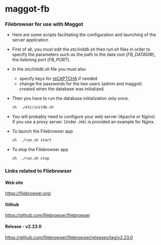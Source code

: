 # maggot-fb

### Filebrowser for use with Maggot

* Here are some scripts facilitating the configuration and launching of the server application

* First of all, you must edit the _etc/initdb.sh_ then _run.sh_ files in order to specify the parameters such as the path to the data root (_FB_DATADIR_), the listening port (_FB_PORT_).
* In the _etc/initdb.sh_ file you must also
	* specify keys for [reCAPTCHA](https://www.google.com/recaptcha/about/) if needed
	* change the passwords for the two users (admin and maggot) created when the database was initialized.

* Then you have to run the database initialization only once.
	```sh
	sh  ./etc/initdb.sh
	```
* You will probably need to configure your web server (Apache or Nginx) if you use a proxy server. Under ./etc is provided an example for Nginx.

* To launch the Filebrowser app
	```sh
	sh  ./run.sh start
	```

* To stop the Filebrowser app
	```sh
	sh  ./run.sh stop
	```

### Links related to Filebrowser

#### Web site
https://filebrowser.org/

#### Github
https://github.com/filebrowser/filebrowser

#### Release - v2.23.0
https://github.com/filebrowser/filebrowser/releases/tag/v2.23.0

